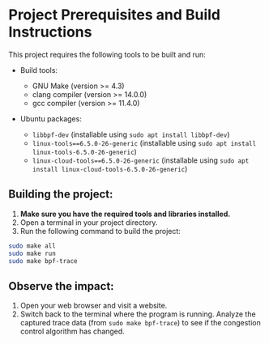 # Project Prerequisites and Build Instructions
This project requires the following tools to be built and run:

- Build tools:

  - GNU Make (version >= 4.3)
  - clang compiler (version >= 14.0.0)
  - gcc compiler (version >= 11.4.0)
    
- Ubuntu packages:

  - ```libbpf-dev``` (installable using ```sudo apt install libbpf-dev```)
  - ```linux-tools==6.5.0-26-generic``` (installable using ```sudo apt install linux-tools-6.5.0-26-generic```)
  - ```linux-cloud-tools==6.5.0-26-generic``` (installable using ```sudo apt install linux-cloud-tools-6.5.0-26-generic```)
 
## Building the project:

1. **Make sure you have the required tools and libraries installed.**
2. Open a terminal in your project directory.
3. Run the following command to build the project:
```bash
sudo make all
sudo make run
sudo make bpf-trace
```

## Observe the impact:

1. Open your web browser and visit a website.
2. Switch back to the terminal where the program is running. Analyze the captured trace data (from ```sudo make bpf-trace```) to see if the congestion control algorithm has changed.

